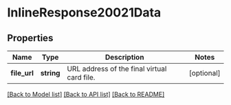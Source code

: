 # InlineResponse20021Data

## Properties
Name | Type | Description | Notes
------------ | ------------- | ------------- | -------------
**file_url** | **string** | URL address of the final virtual card file. | [optional] 

[[Back to Model list]](../../README.md#documentation-for-models) [[Back to API list]](../../README.md#documentation-for-api-endpoints) [[Back to README]](../../README.md)

